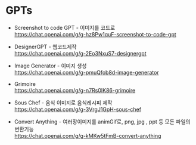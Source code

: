 # GPTs

- Screenshot to code GPT - 이미지를 코드로<br>
  https://chat.openai.com/g/g-hz8Pw1quF-screenshot-to-code-gpt
  
- DesignerGPT - 웹코드제작<br>
  https://chat.openai.com/g/g-2Eo3NxuS7-designergpt
  
- Image Generator - 이미지 생성<br>
  https://chat.openai.com/g/g-pmuQfob8d-image-generator

- Grimoire <br>
  https://chat.openai.com/g/g-n7Rs0IK86-grimoire
  
- Sous Chef - 음식 이미지로 음식레시피 제작<br>
  https://chat.openai.com/g/g-3VrgJ1GpH-sous-chef
  
- Convert Anything - 여러장이미지를 animGif로, png, jpg , ppt 등 모든 파일의 변환기능<br>
  https://chat.openai.com/g/g-kMKw5tFmB-convert-anything


